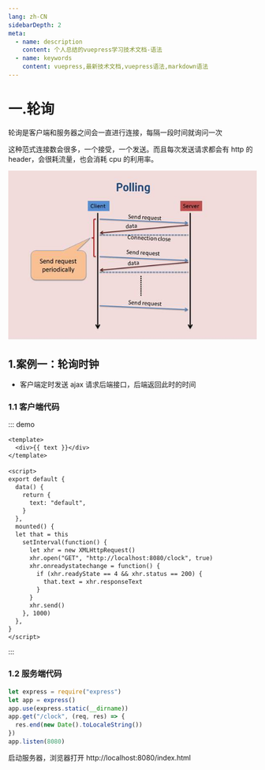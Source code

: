 ```yaml
---
lang: zh-CN
sidebarDepth: 2
meta:
  - name: description
    content: 个人总结的vuepress学习技术文档-语法
  - name: keywords
    content: vuepress,最新技术文档,vuepress语法,markdown语法
---
```


# 一.轮询

轮询是客户端和服务器之间会一直进行连接，每隔一段时间就询问一次

这种范式连接数会很多，一个接受，一个发送。而且每次发送请求都会有 http 的 header，会很耗流量，也会消耗 cpu 的利用率。

![轮询](./1.1.jpg)

## 1.案例一：轮询时钟

- 客户端定时发送 ajax 请求后端接口，后端返回此时的时间

### 1.1 客户端代码

::: demo

```vue
<template>
  <div>{{ text }}</div>
</template>

<script>
export default {
  data() {
    return {
      text: "default",
    }
  },
  mounted() {
  let that = this
    setInterval(function() {
      let xhr = new XMLHttpRequest()
      xhr.open("GET", "http://localhost:8080/clock", true)
      xhr.onreadystatechange = function() {
        if (xhr.readyState == 4 && xhr.status == 200) {
          that.text = xhr.responseText
        }
      }
      xhr.send()
    }, 1000)
  },
}
</script>
```

:::

### 1.2 服务端代码

```js
let express = require("express")
let app = express()
app.use(express.static(__dirname))
app.get("/clock", (req, res) => {
  res.end(new Date().toLocaleString())
})
app.listen(8080)
```

启动服务器，浏览器打开 http://localhost:8080/index.html

<!-- ![](./result.png) -->
